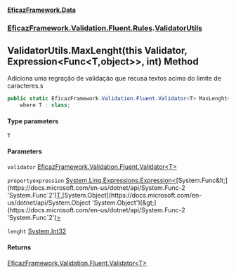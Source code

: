 #### [EficazFramework.Data](EficazFrameworkData.md 'EficazFramework Data')
### [EficazFramework.Validation.Fluent.Rules](EficazFrameworkData.md#EficazFramework.Validation.Fluent.Rules 'EficazFramework.Validation.Fluent.Rules').[ValidatorUtils](EficazFramework.Validation.Fluent.Rules/ValidatorUtils.md 'EficazFramework.Validation.Fluent.Rules.ValidatorUtils')

## ValidatorUtils.MaxLenght<T>(this Validator<T>, Expression<Func<T,object>>, int) Method

Adiciona uma regração de validação que recusa textos acima do limite de caracteres.s

```csharp
public static EficazFramework.Validation.Fluent.Validator<T> MaxLenght<T>(this EficazFramework.Validation.Fluent.Validator<T> validator, System.Linq.Expressions.Expression<System.Func<T,object>> propertyexpression, int lenght)
    where T : class;
```
#### Type parameters

<a name='EficazFramework.Validation.Fluent.Rules.ValidatorUtils.MaxLenght_T_(thisEficazFramework.Validation.Fluent.Validator_T_,System.Linq.Expressions.Expression_System.Func_T,object__,int).T'></a>

`T`
#### Parameters

<a name='EficazFramework.Validation.Fluent.Rules.ValidatorUtils.MaxLenght_T_(thisEficazFramework.Validation.Fluent.Validator_T_,System.Linq.Expressions.Expression_System.Func_T,object__,int).validator'></a>

`validator` [EficazFramework.Validation.Fluent.Validator&lt;](EficazFramework.Validation.Fluent/Validator_T_.md 'EficazFramework.Validation.Fluent.Validator<T>')[T](EficazFramework.Validation.Fluent.Rules/ValidatorUtils/MaxLenght_T_(thisValidator_T_,Expression_Func_T,object__,int).md#EficazFramework.Validation.Fluent.Rules.ValidatorUtils.MaxLenght_T_(thisEficazFramework.Validation.Fluent.Validator_T_,System.Linq.Expressions.Expression_System.Func_T,object__,int).T 'EficazFramework.Validation.Fluent.Rules.ValidatorUtils.MaxLenght<T>(this EficazFramework.Validation.Fluent.Validator<T>, System.Linq.Expressions.Expression<System.Func<T,object>>, int).T')[&gt;](EficazFramework.Validation.Fluent/Validator_T_.md 'EficazFramework.Validation.Fluent.Validator<T>')

<a name='EficazFramework.Validation.Fluent.Rules.ValidatorUtils.MaxLenght_T_(thisEficazFramework.Validation.Fluent.Validator_T_,System.Linq.Expressions.Expression_System.Func_T,object__,int).propertyexpression'></a>

`propertyexpression` [System.Linq.Expressions.Expression&lt;](https://docs.microsoft.com/en-us/dotnet/api/System.Linq.Expressions.Expression-1 'System.Linq.Expressions.Expression`1')[System.Func&lt;](https://docs.microsoft.com/en-us/dotnet/api/System.Func-2 'System.Func`2')[T](EficazFramework.Validation.Fluent.Rules/ValidatorUtils/MaxLenght_T_(thisValidator_T_,Expression_Func_T,object__,int).md#EficazFramework.Validation.Fluent.Rules.ValidatorUtils.MaxLenght_T_(thisEficazFramework.Validation.Fluent.Validator_T_,System.Linq.Expressions.Expression_System.Func_T,object__,int).T 'EficazFramework.Validation.Fluent.Rules.ValidatorUtils.MaxLenght<T>(this EficazFramework.Validation.Fluent.Validator<T>, System.Linq.Expressions.Expression<System.Func<T,object>>, int).T')[,](https://docs.microsoft.com/en-us/dotnet/api/System.Func-2 'System.Func`2')[System.Object](https://docs.microsoft.com/en-us/dotnet/api/System.Object 'System.Object')[&gt;](https://docs.microsoft.com/en-us/dotnet/api/System.Func-2 'System.Func`2')[&gt;](https://docs.microsoft.com/en-us/dotnet/api/System.Linq.Expressions.Expression-1 'System.Linq.Expressions.Expression`1')

<a name='EficazFramework.Validation.Fluent.Rules.ValidatorUtils.MaxLenght_T_(thisEficazFramework.Validation.Fluent.Validator_T_,System.Linq.Expressions.Expression_System.Func_T,object__,int).lenght'></a>

`lenght` [System.Int32](https://docs.microsoft.com/en-us/dotnet/api/System.Int32 'System.Int32')

#### Returns
[EficazFramework.Validation.Fluent.Validator&lt;](EficazFramework.Validation.Fluent/Validator_T_.md 'EficazFramework.Validation.Fluent.Validator<T>')[T](EficazFramework.Validation.Fluent.Rules/ValidatorUtils/MaxLenght_T_(thisValidator_T_,Expression_Func_T,object__,int).md#EficazFramework.Validation.Fluent.Rules.ValidatorUtils.MaxLenght_T_(thisEficazFramework.Validation.Fluent.Validator_T_,System.Linq.Expressions.Expression_System.Func_T,object__,int).T 'EficazFramework.Validation.Fluent.Rules.ValidatorUtils.MaxLenght<T>(this EficazFramework.Validation.Fluent.Validator<T>, System.Linq.Expressions.Expression<System.Func<T,object>>, int).T')[&gt;](EficazFramework.Validation.Fluent/Validator_T_.md 'EficazFramework.Validation.Fluent.Validator<T>')